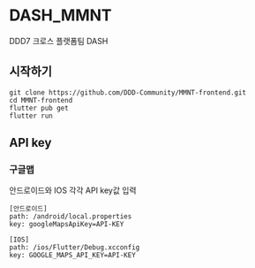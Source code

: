 # DASH_MMNT

DDD7 크로스 플랫폼팀 DASH

## 시작하기
```
git clone https://github.com/DDD-Community/MMNT-frontend.git
cd MMNT-frontend
flutter pub get
flutter run
```

## API key
### 구글맵
안드로이드와 IOS 각각 API key값 입력
```
[안드로이드]
path: /android/local.properties
key: googleMapsApiKey=API-KEY

[IOS]
path: /ios/Flutter/Debug.xcconfig
key: GOOGLE_MAPS_API_KEY=API-KEY
```